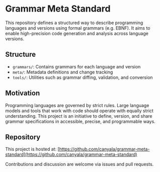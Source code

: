 # Grammar Meta Standard

This repository defines a structured way to describe programming languages and versions using formal grammars (e.g. EBNF). It aims to enable high-precision code generation and analysis across language versions.

## Structure

- `grammars/`: Contains grammars for each language and version
- `meta/`: Metadata definitions and change tracking
- `tools/`: Utilities such as grammar diffing, validation, and conversion

## Motivation

Programming languages are governed by strict rules. Large language models and tools that work with code should operate with equally strict understanding. This project is an initiative to define, version, and share grammar specifications in accessible, precise, and programmable ways.


## Repository

This project is hosted at: [https://github.com/canyala/grammar-meta-standard](https://github.com/canyala/grammar-meta-standard)

Contributions and discussion are welcome via issues and pull requests.
